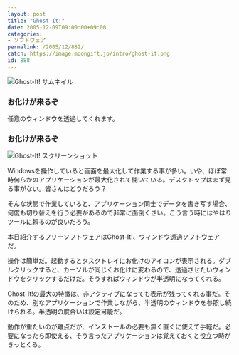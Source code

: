 ```yaml
---
layout: post
title: "Ghost-It!"
date: 2005-12-09T09:00:00+09:00
categories:
- ソフトウェア
permalink: /2005/12/882/
catch: https://image.moongift.jp/intro/ghost-it.png
id: 888
---
```

 ![Ghost-It! サムネイル](https://image.moongift.jp/intro/ghost-it.s.png "Ghost-It! サムネイル")
  

### お化けが来るぞ
  
任意のウィンドウを透過してくれます。  
<!--more-->  

### お化けが来るぞ
  

![Ghost-It! スクリーンショット](https://image.moongift.jp/intro/ghost-it.png "Ghost-It! スクリーンショット")

  

Windowsを操作していると画面を最大化して作業する事が多い。いや、ほぼ常時何らかのアプリケーションが最大化されて開いている。デスクトップはまず見る事がない。皆さんはどうだろう？

  

そんな状態で作業していると、アプリケーション同士でデータを書き写す場合、何度も切り替えを行う必要があるので非常に面倒くさい。こう言う時にはやはりツールに頼るのが良いだろう。

  

本日紹介するフリーソフトウェアはGhost-It!、ウィンドウ透過ソフトウェアだ。

  

操作は簡単だ。起動するとタスクトレイにお化けのアイコンが表示される。ダブルクリックすると、カーソルが同じくお化けに変わるので、透過させたいウィンドウをクリックするだけだ。そうすればウィンドウが半透明になってくれる。

  

Ghost-It!の最大の特徴は、非アクティブになっても表示が残ってくれる事だ。そのため、別なアプリケーションで作業しながら、半透明のウィンドウを参照し続けられる。半透明の度合いは設定可能だ。

  

動作が重たいのが難点だが、インストールの必要も無く直ぐに使えて手軽だ。必要になったら即使える、そう言ったアプリケーションは覚えておくと役立つ時がきっとくる。

